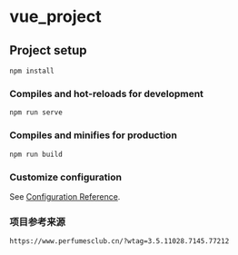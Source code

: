 # vue_project

## Project setup
```
npm install
```

### Compiles and hot-reloads for development
```
npm run serve
```

### Compiles and minifies for production
```
npm run build
```

### Customize configuration
See [Configuration Reference](https://cli.vuejs.org/config/).

### 项目参考来源
```
https://www.perfumesclub.cn/?wtag=3.5.11028.7145.77212
```
